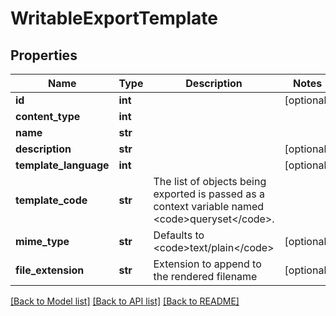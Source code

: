 # WritableExportTemplate

## Properties
Name | Type | Description | Notes
------------ | ------------- | ------------- | -------------
**id** | **int** |  | [optional] 
**content_type** | **int** |  | 
**name** | **str** |  | 
**description** | **str** |  | [optional] 
**template_language** | **int** |  | [optional] 
**template_code** | **str** | The list of objects being exported is passed as a context variable named &lt;code&gt;queryset&lt;/code&gt;. | 
**mime_type** | **str** | Defaults to &lt;code&gt;text/plain&lt;/code&gt; | [optional] 
**file_extension** | **str** | Extension to append to the rendered filename | [optional] 

[[Back to Model list]](../README.md#documentation-for-models) [[Back to API list]](../README.md#documentation-for-api-endpoints) [[Back to README]](../README.md)


